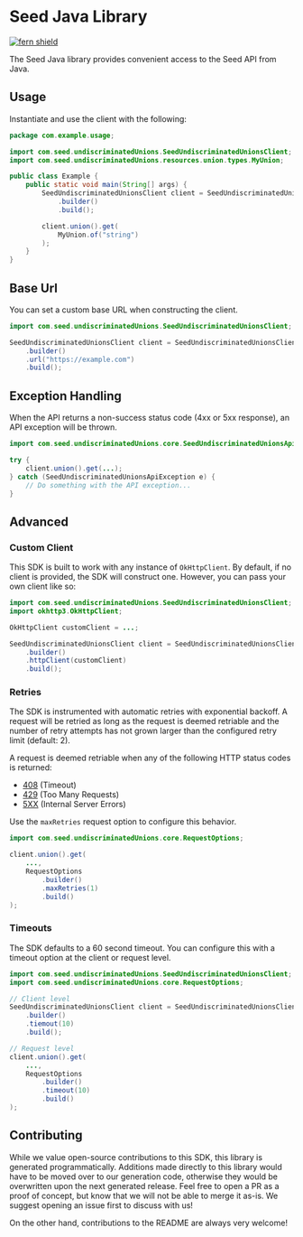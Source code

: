# Seed Java Library

[![fern shield](https://img.shields.io/badge/%F0%9F%8C%BF-Built%20with%20Fern-brightgreen)](https://buildwithfern.com?utm_source=github&utm_medium=github&utm_campaign=readme&utm_source=Seed%2FJava)

The Seed Java library provides convenient access to the Seed API from Java.

## Usage

Instantiate and use the client with the following:

```java
package com.example.usage;

import com.seed.undiscriminatedUnions.SeedUndiscriminatedUnionsClient;
import com.seed.undiscriminatedUnions.resources.union.types.MyUnion;

public class Example {
    public static void main(String[] args) {
        SeedUndiscriminatedUnionsClient client = SeedUndiscriminatedUnionsClient
            .builder()
            .build();

        client.union().get(
            MyUnion.of("string")
        );
    }
}
```

## Base Url

You can set a custom base URL when constructing the client.

```java
import com.seed.undiscriminatedUnions.SeedUndiscriminatedUnionsClient;

SeedUndiscriminatedUnionsClient client = SeedUndiscriminatedUnionsClient
    .builder()
    .url("https://example.com")
    .build();
```

## Exception Handling

When the API returns a non-success status code (4xx or 5xx response), an API exception will be thrown.

```java
import com.seed.undiscriminatedUnions.core.SeedUndiscriminatedUnionsApiException;

try {
    client.union().get(...);
} catch (SeedUndiscriminatedUnionsApiException e) {
    // Do something with the API exception...
}
```

## Advanced

### Custom Client

This SDK is built to work with any instance of `OkHttpClient`. By default, if no client is provided, the SDK will construct one. 
However, you can pass your own client like so:

```java
import com.seed.undiscriminatedUnions.SeedUndiscriminatedUnionsClient;
import okhttp3.OkHttpClient;

OkHttpClient customClient = ...;

SeedUndiscriminatedUnionsClient client = SeedUndiscriminatedUnionsClient
    .builder()
    .httpClient(customClient)
    .build();
```

### Retries

The SDK is instrumented with automatic retries with exponential backoff. A request will be retried as long
as the request is deemed retriable and the number of retry attempts has not grown larger than the configured
retry limit (default: 2).

A request is deemed retriable when any of the following HTTP status codes is returned:

- [408](https://developer.mozilla.org/en-US/docs/Web/HTTP/Status/408) (Timeout)
- [429](https://developer.mozilla.org/en-US/docs/Web/HTTP/Status/429) (Too Many Requests)
- [5XX](https://developer.mozilla.org/en-US/docs/Web/HTTP/Status/500) (Internal Server Errors)

Use the `maxRetries` request option to configure this behavior.

```java
import com.seed.undiscriminatedUnions.core.RequestOptions;

client.union().get(
    ...,
    RequestOptions
        .builder()
        .maxRetries(1)
        .build()
);
```

### Timeouts

The SDK defaults to a 60 second timeout. You can configure this with a timeout option at the client or request level.

```java
import com.seed.undiscriminatedUnions.SeedUndiscriminatedUnionsClient;
import com.seed.undiscriminatedUnions.core.RequestOptions;

// Client level
SeedUndiscriminatedUnionsClient client = SeedUndiscriminatedUnionsClient
    .builder()
    .tiemout(10)
    .build();

// Request level
client.union().get(
    ...,
    RequestOptions
        .builder()
        .timeout(10)
        .build()
);
```

## Contributing

While we value open-source contributions to this SDK, this library is generated programmatically.
Additions made directly to this library would have to be moved over to our generation code,
otherwise they would be overwritten upon the next generated release. Feel free to open a PR as
a proof of concept, but know that we will not be able to merge it as-is. We suggest opening
an issue first to discuss with us!

On the other hand, contributions to the README are always very welcome!